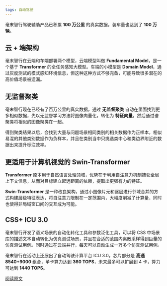 ```yaml
---
tags: 自动驾驶
---
```




毫末智行驾驶辅助产品已积累 **100 万公里** 的真实数据，装车量也达到了 **100 万辆**。

## 云 + 端架构

毫末智行在云端和车端部署两个模型，云端模型叫做 **Fundamental Model**，是一个基于 **Transformer** 的全任务感知大模型。车端的小模型是 **Domain Model**，通过灰度测试的模式感知环境信息，但这种这种方式不够完备，可能导致很多潜在的高价值场景被遗漏。

## 无监督聚类

毫末智行现在已经有了百万公里的真实数据，通过 **无监督聚类** 自动在里面找到更多相似数据，先以无监督学习方法将图像向量化，转化为 **特征向量**，然后通过谱聚类将相似的图像聚类在一起。

得到聚类结果以后，会找到大量与问题场景相同类别的相关数据作为正样本，相似易混的其他类别数据作为负样本，并且在类别当中只挑选类中心和类边界附近的数据出来提升标注效率。

## 更适用于计算机视觉的 Swin-Transformer

**Transformer** 原本用于自然语言处理领域，优势在于利用自注意力机制捕获全局上下文信息，从而对目标建立起远距离的依赖，提取出更强有力的特征。

**Swin-Transformer** 是一种改良架构，通过小图像片元和逐层进行邻域合并的方式构建层级特征表达，将自注意力限制在一定范围内，大幅度削减了计算量，同时也使得非局域窗口间的交互成为可能。

## CSS+ ICU 3.0

毫末智行开发了语义场景的自动化转化工具和参数泛化工具，可以将 CSS 中场景库的描述文本自动转化为仿真测试场景，并且在合适的范围内离散采样得到巨量的仿真测试用例。同时通过在云端并行，每天可以自动生成一万多个仿真测试用例。

毫末智行在活动上还展出了自动驾驶计算平台 ICU 3.0，芯片部分是 **高通 8540+9000** 组合，单卡算力达到 **360 TOPS**，未来最多可以扩展到 4 卡，算力可达到 **1440 TOPS**。

[阅读原文](https://www.jiqizhixin.com/articles/2021-09-29-9)

